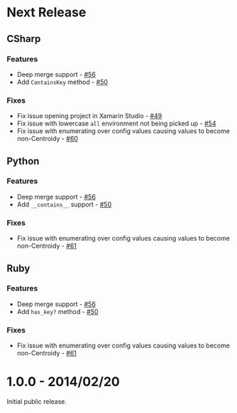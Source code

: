 # Next Release

## CSharp

### Features

* Deep merge support - [#56](https://github.com/ResourceDataInc/Centroid/pull/56)
* Add `ContainsKey` method - [#50](https://github.com/ResourceDataInc/Centroid/pull/50)

### Fixes

* Fix issue opening project in Xamarin Studio - [#49](https://github.com/ResourceDataInc/Centroid/pull/49)
* Fix issue with lowercase `all` environment not being picked up - [#54](https://github.com/ResourceDataInc/Centroid/pull/54)
* Fix issue with enumerating over config values causing values to become non-Centroidy - [#60](https://github.com/ResourceDataInc/Centroid/pull/60)

## Python

### Features

* Deep merge support - [#56](https://github.com/ResourceDataInc/Centroid/pull/56)
* Add `__contains__` support - [#50](https://github.com/ResourceDataInc/Centroid/pull/50)

### Fixes

* Fix issue with enumerating over config values causing values to become non-Centroidy - [#61](https://github.com/ResourceDataInc/Centroid/pull/61)

## Ruby

### Features

* Deep merge support - [#56](https://github.com/ResourceDataInc/Centroid/pull/56)
* Add `has_key?` method - [#50](https://github.com/ResourceDataInc/Centroid/pull/50)

### Fixes

* Fix issue with enumerating over config values causing values to become non-Centroidy - [#61](https://github.com/ResourceDataInc/Centroid/pull/61)

# 1.0.0 - 2014/02/20

Initial public release.
